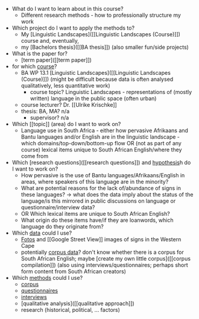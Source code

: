 - What do I want to learn about in this course?
	- Different research methods - how to professionally structure my work
- Which project do I want to apply the methods to?
	- My [Linguistic Landscapes]([[Linguistic Landscapes (Course)]]) course and, eventually,
	- my [Bachelors thesis]([[BA thesis]]) (also smaller fun/side projects)
- What is the paper for?
	- [term paper]([[term paper]])
- for which [course]([[course]])?
	- BA WP 13.1 [Linguistic Landscapes]([[Linguistic Landscapes (Course)]]) (might be difficult because data is often analysed qualitatively, less quantitative work)
		- course topic? Linguistic Landscapes - representations of (mostly written) language in the public space (often urban)
	- course lecturer? Dr. [[Ulrike Krischke]]
	- thesis: BA, MA? n/a
		- supervisor? n/a
- Which [[topic]] (area) do I want to work on?
	- Language use in South Africa - either how pervasive Afrikaans and Bantu languages and/or English are in the linguistic landscape - which domains/top-down/bottom-up flow OR (not as part of any course) lexical items unique to South African English/where they come from
- Which [research questions]([[research questions]]) and [hypothesis]([[hypotheses]])h do I want to work on?
	- How pervasive is the use of Bantu languages/Afrikaans/English in areas, where speakers of this language are in the minority?
	- What are potential reasons for the lack of/abundance of signs in these languages? -> what does the data imply about the status of the language/is this mirrored in public discussions on language or questionnaire/interview data?
	- OR Which lexical items are unique to South African English?
	- What origin do these items have/if they are loanwords, which language do they originate from?
- Which [data]([[data]]) could I use?
	- [Fotos]([[photos]]) and [[Google Street View]] images of signs in the Western Cape
	- potentially [corpus data]([[corpora]])? don't know whether there is a corpus for South African English; maybe [create my own little corpus]([[corpus compilation]]) (also using interviews/questionnaires; perhaps short form content from South African creators)
- Which [methods]([[methods]]) could I use?
	- [corpus]([[corpora]])
	- [questionnaires]([[questionnaires]])
	- [interviews]([[interviews]])
	- [qualitative analysis]([[qualitative approach]])
	- research (historical, political, ... factors)